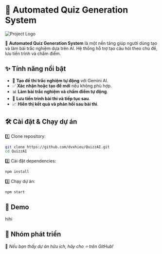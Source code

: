 # 🎯 Automated Quiz Generation System

![Project Logo](link_to_image.png)

🚀 **Automated Quiz Generation System** là một nền tảng giúp người dùng tạo và làm bài trắc nghiệm dựa trên AI. Hệ thống hỗ trợ tạo câu hỏi theo chủ đề, lưu tiến trình và chấm điểm.

## ✨ Tính năng nổi bật

- 📝 **Tạo đề thi trắc nghiệm tự động** với Gemini AI.
- ✅ **Xác nhận hoặc tạo đề mới** nếu không phù hợp.
- 📊 **Làm bài trắc nghiệm và chấm điểm tự động**.
- 💾 **Lưu tiến trình bài thi và tiếp tục sau**.
- 📈 **Hiển thị kết quả và phản hồi sau bài thi**.

## 🛠 Cài đặt & Chạy dự án

1️⃣ Clone repository:

```bash
git clone https://github.com/dvxhieu/QuizzAI.git
cd QuizzAI
```

2️⃣ Cài đặt dependencies:

```bash
npm install
```

3️⃣ Chạy dự án:

```bash
npm start
```

## 🎥 Demo

hihi

## 👥 Nhóm phát triển

📌 _Nếu bạn thấy dự án hữu ích, hãy cho ⭐ trên GitHub!_
